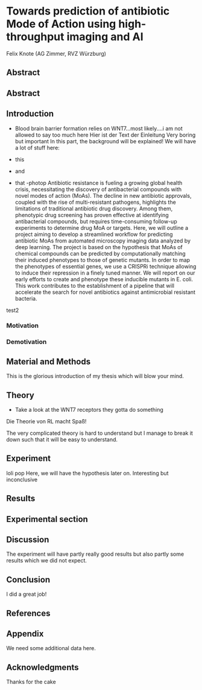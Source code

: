 # Towards prediction of antibiotic Mode of Action using high-throughput imaging and AI
Felix Knote (AG Zimmer, RVZ Würzburg)

## Abstract

## Abstract

## Introduction
- Blood brain barrier formation relies on WNT7...most likely....i am not allowed to say too much here
Hier ist der Text der Einleitung
Very boring but important
In this part, the background will be explained!
We will have a lot of stuff here:

- this
- and
- that
-photop
Antibiotic resistance is fueling a growing global health crisis, necessitating the discovery of antibacterial compounds with
novel modes of action (MoAs). The decline in new antibiotic approvals, coupled with the rise of multi-resistant pathogens,
highlights the limitations of traditional antibiotic drug discovery. Among them, phenotypic drug screening has proven effective 
at identifying antibacterial compounds, but requires time-consuming follow-up experiments to determine drug MoA or targets. 
Here, we will outline a project aiming to develop a streamlined workflow for predicting antibiotic MoAs from automated microscopy
imaging data analyzed by deep learning. The project is based on the hypothesis that MoAs of chemical compounds can be predicted 
by computationally matching their induced phenotypes to those of genetic mutants. In order to map the phenotypes of essential 
genes, we use a CRISPRi technique allowing to induce their repression in a finely tuned manner. We will report on our early 
efforts to create and phenotype these inducible mutants in E. coli. This work contributes to the establishment of a pipeline that 
will accelerate the search for novel antibiotics against antimicrobial resistant bacteria.

test2
### Motivation

### Demotivation


## Material and Methods

This is the glorious introduction of my thesis which will blow your mind.

## Theory
- Take a look at the WNT7 receptors they gotta do something 

Die Theorie von RL macht Spaß!

The very complicated theory is hard to understand but I manage to break it down such that it will be easy to understand.

## Experiment
loli pop
Here, we will have the hypothesis later on.
Interesting but inconclusive

## Results

## Experimental section

## Discussion

The experiment will have partly really good results but also partly some results which we did not expect.

## Conclusion
I did a great job!

## References

## Appendix
We need some additional data here.

## Acknowledgments
Thanks for the cake

